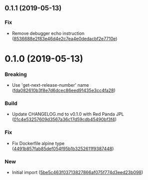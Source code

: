 <a name="0.1.1"></a>
## 0.1.1 (2019-05-13)


### Fix

* Remove debugger echo instruction ([8536688e2f83e46d4e2c7ea4e0dedacbf2e7710e](https://github.com/kairops/dc-get-next-release-number/commit/8536688e2f83e46d4e2c7ea4e0dedacbf2e7710e))



<a name="0.1.0"></a>
# 0.1.0 (2019-05-13)


### Breaking

* Use 'get-next-release-number' name ([fda082610b3f8e7d6dcec86eed91435e3cc4fa28](https://github.com/kairops/dc-get-next-release-number/commit/fda082610b3f8e7d6dcec86eed91435e3cc4fa28))

### Build

* Update CHANGELOG.md to v0.1.0 with Red Panda JPL ([01c4e53257609d3567a36c17d59cdb45490bf3f4](https://github.com/kairops/dc-get-next-release-number/commit/01c4e53257609d3567a36c17d59cdb45490bf3f4))

### Fix

* Fix Dockerfile alpine type ([4491b857fab85def054f95b1b3252611f9387448](https://github.com/kairops/dc-get-next-release-number/commit/4491b857fab85def054f95b1b3252611f9387448))

### New

* Initial import ([5be5c463f03713827866af075f774d3eed23b098](https://github.com/kairops/dc-get-next-release-number/commit/5be5c463f03713827866af075f774d3eed23b098))



